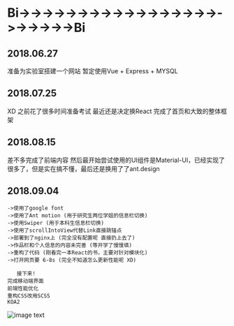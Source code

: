 # Bi->->->->->->->->->->->->->->->->->->->->->->->Bi

## 2018.06.27

准备为实验室搭建一个网站 暂定使用Vue + Express + MYSQL


## 2018.07.25

 XD  之前花了很多时间准备考试 最近还是决定换React 完成了首页和大致的整体框架

## 2018.08.15

差不多完成了前端内容 然后最开始尝试使用的UI组件是Material-UI，已经实现了很多了，但是实在搞不懂，最后还是换用了了ant.design

## 2018.09.04

	->使用了google font 
	->使用了Ant motion (用于研究生两位学姐的信息栏切换)
	->使用Swiper (用于本科生信息栏切换)
	->使用了scrollIntoView代替Link直接跳锚点
	->部署到了nginx上 (完全没有配置呢 直接扔上去了)
	->作品栏和个人信息的内容未完善 (等开学了慢慢填)
	->重构了代码 (刚看完一本React的书，主要对针对模块化)
	->打开网页要 6-8s (完全不知道怎么更新性能呢 XD)
	
       接下来!
	完成移动端界面
	前端性能优化
	重构CSS改用SCSS
	KOA2		
![image text](http://111.230.206.17/)
